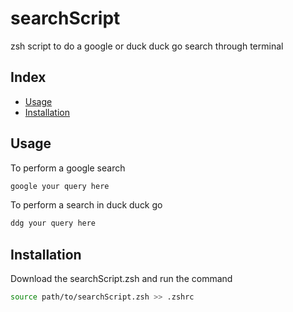 # searchScript
zsh script to do a google or duck duck go search through terminal

## Index
- [Usage](#Usage)
- [Installation](#Installation)

## Usage
To perform a google search
```zsh
google your query here
```
To perform a search in duck duck go
```zsh
ddg your query here
```

## Installation
Download the searchScript.zsh and run the command
```zsh
source path/to/searchScript.zsh >> .zshrc
```
